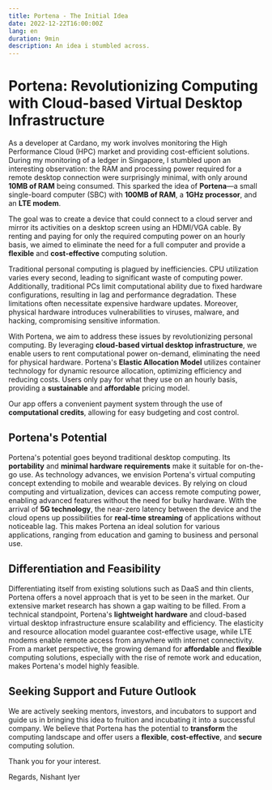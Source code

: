 ```yaml
---
title: Portena - The Initial Idea
date: 2022-12-22T16:00:00Z
lang: en
duration: 9min
description: An idea i stumbled across.
---
```


# Portena: Revolutionizing Computing with Cloud-based Virtual Desktop Infrastructure

As a developer at Cardano, my work involves monitoring the High Performance Cloud (HPC) market and providing cost-efficient solutions. During my monitoring of a ledger in Singapore, I stumbled upon an interesting observation: the RAM and processing power required for a remote desktop connection were surprisingly minimal, with only around **10MB of RAM** being consumed. This sparked the idea of **Portena**—a small single-board computer (SBC) with **100MB of RAM**, a **1GHz processor**, and an **LTE modem**.

The goal was to create a device that could connect to a cloud server and mirror its activities on a desktop screen using an HDMI/VGA cable. By renting and paying for only the required computing power on an hourly basis, we aimed to eliminate the need for a full computer and provide a **flexible** and **cost-effective** computing solution.

Traditional personal computing is plagued by inefficiencies. CPU utilization varies every second, leading to significant waste of computing power. Additionally, traditional PCs limit computational ability due to fixed hardware configurations, resulting in lag and performance degradation. These limitations often necessitate expensive hardware updates. Moreover, physical hardware introduces vulnerabilities to viruses, malware, and hacking, compromising sensitive information.

With Portena, we aim to address these issues by revolutionizing personal computing. By leveraging **cloud-based virtual desktop infrastructure**, we enable users to rent computational power on-demand, eliminating the need for physical hardware. Portena's **Elastic Allocation Model** utilizes container technology for dynamic resource allocation, optimizing efficiency and reducing costs. Users only pay for what they use on an hourly basis, providing a **sustainable** and **affordable** pricing model.

Our app offers a convenient payment system through the use of **computational credits**, allowing for easy budgeting and cost control.

## Portena's Potential

Portena's potential goes beyond traditional desktop computing. Its **portability** and **minimal hardware requirements** make it suitable for on-the-go use. As technology advances, we envision Portena's virtual computing concept extending to mobile and wearable devices. By relying on cloud computing and virtualization, devices can access remote computing power, enabling advanced features without the need for bulky hardware. With the arrival of **5G technology**, the near-zero latency between the device and the cloud opens up possibilities for **real-time streaming** of applications without noticeable lag. This makes Portena an ideal solution for various applications, ranging from education and gaming to business and personal use.

## Differentiation and Feasibility

Differentiating itself from existing solutions such as DaaS and thin clients, Portena offers a novel approach that is yet to be seen in the market. Our extensive market research has shown a gap waiting to be filled. From a technical standpoint, Portena's **lightweight hardware** and cloud-based virtual desktop infrastructure ensure scalability and efficiency. The elasticity and resource allocation model guarantee cost-effective usage, while LTE modems enable remote access from anywhere with internet connectivity. From a market perspective, the growing demand for **affordable** and **flexible** computing solutions, especially with the rise of remote work and education, makes Portena's model highly feasible.

## Seeking Support and Future Outlook

We are actively seeking mentors, investors, and incubators to support and guide us in bringing this idea to fruition and incubating it into a successful company. We believe that Portena has the potential to **transform** the computing landscape and offer users a **flexible**, **cost-effective**, and **secure** computing solution.

Thank you for your interest.

Regards,
Nishant Iyer
